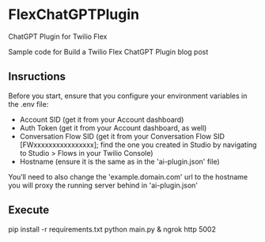 # FlexChatGPTPlugin
ChatGPT Plugin for Twilio Flex

Sample code for Build a Twilio Flex ChatGPT Plugin blog post

## Insructions

Before you start, ensure that you configure your environment variables in the .env file:
- Account SID (get it from your Account dashboard)
- Auth Token (get it from your Account dashboard, as well)
- Conversation Flow SID (get it from your Conversation Flow SID [FWxxxxxxxxxxxxxxxx]; find the one you created in Studio by navigating to Studio > Flows in your Twilio Console)
- Hostname (ensure it is the same as in the 'ai-plugin.json' file)

You’ll need to also change the 'example.domain.com' url to the hostname you will proxy the running server behind in 'ai-plugin.json'

## Execute
pip install -r requirements.txt
python main.py &
ngrok http 5002
